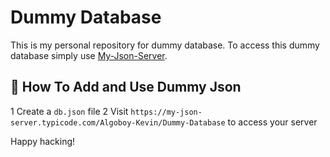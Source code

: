 # Dummy Database

This is my personal repository for dummy database. To access this dummy database simply use [My-Json-Server](https://my-json-server.typicode.com/).

## 🔧 How To Add and Use Dummy Json
1 Create a `db.json` file
2 Visit `https://my-json-server.typicode.com/Algoboy-Kevin/Dummy-Database` to access your server

Happy hacking!